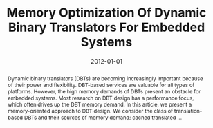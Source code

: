 ---
title: "Memory Optimization Of Dynamic Binary Translators For Embedded Systems"
abstract: "Dynamic binary translators (DBTs) are becoming increasingly important because of their power and flexibility. DBT-based services are valuable for all types of platforms. However, the high memory demands of DBTs present an obstacle for embedded systems. Most research on DBT design has a performance focus, which often drives up the DBT memory demand. In this article, we present a memory-oriented approach to DBT design. We consider the class of translation-based DBTs and their sources of memory demand; cached translated …"
date: 2012-01-01
venue: ""
paperurl: https://dl.acm.org/doi/abs/10.1145/2355585.2355595
authors: "Apala Guha, Kim M. Hazelwood and Mary Lou Soffa"
awards: ""
---